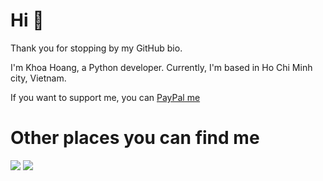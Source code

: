 # Hi 👋

Thank you for stopping by my GitHub bio.

I'm Khoa Hoang, a Python developer. Currently, I'm based in Ho Chi Minh city, Vietnam.

If you want to support me, you can [PayPal me](https://paypal.me/htxuankhoa)

# Other places you can find me
<p align = "center">

[<img src="https://img.shields.io/badge/twitter-%231DA1F2.svg?&style=for-the-badge&logo=twitter&logoColor=white&color=black" />](https://twitter.com/htxuankhoa) 
[<img src ="https://img.shields.io/badge/website-%23.svg?&style=for-the-badge&logo=&logoColor=white%22&color=black">](https://htxuankhoa.me)

</p>
